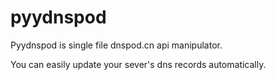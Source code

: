# pyydnspod
Pyydnspod is single file dnspod.cn api manipulator.

You can easily update your sever's dns records automatically.
